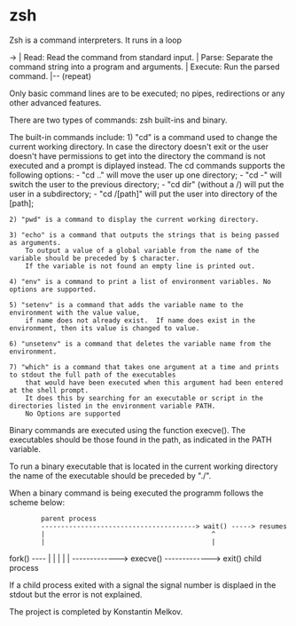 # zsh

Zsh is a command interpreters. It runs in a loop

-> 
|  Read: Read the command from standard input.
|  Parse: Separate the command string into a program and arguments.
|  Execute: Run the parsed command.
|-- (repeat)

Only basic command lines are to be executed; no pipes, redirections or any other advanced features.

There are two types of commands: zsh built-ins and binary.

The built-in commands include:
    1) "cd" is a command used to change the current working directory.  In case the directory doesn't exit or the user doesn't have permissions to get into the directory the command is not
        executed and a prompt is diplayed instead. The cd commands supports the following options:
        - "cd .." will move the user up one directory;
        - "cd -" will switch the user to the previous directory;
        - "cd dir" (without a /) will put the user in a subdirectory;
        - "cd /[path]" will put the user into directory of the [path];
       
    2) "pwd" is a command to display the current working directory.

    3) "echo" is a command that outputs the strings that is being passed as arguments.
        To output a value of a global variable from the name of the variable should be preceded by $ character.
        If the variable is not found an empty line is printed out.

    4) "env" is a command to print a list of environment variables. No options are supported.

    5) "setenv" is a command that adds the variable name to the environment with the value value,
        if name does not already exist.  If name does exist in the environment, then its value is changed to value.

    6) "unsetenv" is a command that deletes the variable name from the environment.

    7) "which" is a command that takes one argument at a time and prints to stdout the full path of the executables
        that would have been executed when this argument had been entered at the shell prompt.
        It does this by searching for an executable or script in the directories listed in the environment variable PATH.
        No Options are supported

Binary commands are executed using the function execve().
The executables should be those found in the path, as indicated in the PATH variable.

To run a binary executable that is located in the current working directory the name of the executable should be preceded by "./".

When a binary command is being executed the programm follows the scheme below:

            parent process
            ---------------------------------------> wait() -----> resumes
            |                                          ^
            |                                          |
fork() ----                                            |
            |                                          |
            |                                          |
             -------------> execve() -------------> exit()
             child process

If a child process exited with a signal the signal number is displaed in the stdout but the error is not explained.


The project is completed by Konstantin Melkov.
